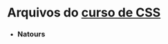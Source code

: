 # Arquivos do <a href="https://www.udemy.com/course/advanced-css-and-sass/"> curso de CSS </a> 

<ul> 
  <li><h3>Natours</h3</li>
</ul>

